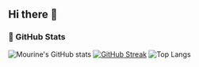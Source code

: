 ## Hi there 👋

<!--
**lmourine018/lmourine018** is a ✨ _special_ ✨ repository because its `README.md` (this file) appears on your GitHub profile.

Here are some ideas to get you started:

- 🔭 I’m currently working on ...
- 🌱 I’m currently learning ...
- 👯 I’m looking to collaborate on ...
- 🤔 I’m looking for help with ...
- 💬 Ask me about ...
- 📫 How to reach me: ...
- 😄 Pronouns: ...
- ⚡ Fun fact: ...
-->
### 🌟 GitHub Stats

![Mourine's GitHub stats](https://github-readme-stats.vercel.app/api?username=lmourine018&show_icons=true&theme=radical)
[![GitHub Streak](https://streak-stats.demolab.com?user=lmourine018&theme=radical)](https://git.io/streak-stats)
![Top Langs](https://github-readme-stats.vercel.app/api/top-langs/?username=lmourine018&layout=compact&theme=radical)
